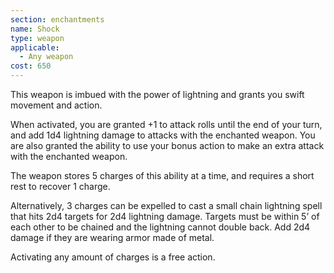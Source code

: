 ```yaml
---
section: enchantments
name: Shock
type: weapon
applicable:
  - Any weapon
cost: 650
---
```

This weapon is imbued with the power of lightning and grants you swift movement and action.

When activated, you are granted +1 to attack rolls until the end of your turn, and add 1d4 lightning damage to attacks with the enchanted weapon. You are also granted the ability to use your bonus action to make an extra attack with the enchanted weapon.

The weapon stores 5 charges of this ability at a time, and requires a short rest to recover 1 charge.

Alternatively, 3 charges can be expelled to cast a small chain lightning spell that hits 2d4 targets for 2d4 lightning damage. Targets must be within 5’ of each other to be chained and the lightning cannot double back. Add 2d4 damage if they are wearing armor made of metal.

Activating any amount of charges is a free action.